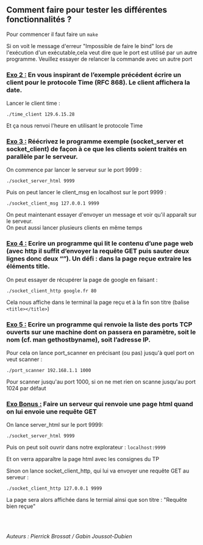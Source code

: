 ## Comment faire pour tester les différentes fonctionnalités ?

Pour commencer il faut faire un ```make```

Si on voit le message d'erreur "Impossible de faire le bind" lors de l'exécution d'un exécutable,cela veut dire que le port est utilisé par un autre programme. Veuillez essayer de relancer la commande avec un autre port

### <u> Exo 2 :</u> En vous inspirant de l’exemple précédent écrire un client pour le protocole Time (RFC 868). Le client affichera la date. 

Lancer le client time : 

```./time_client 129.6.15.28```

Et ça nous renvoi l'heure en utilisant le protocole Time

### <u> Exo 3 :</u> Réécrivez le programme exemple (socket_server et socket_client) de façon à ce que les clients soient traités en parallèle par le serveur. 

On commence par lancer le serveur sur le port 9999 : 

```./socket_server_html 9999```

Puis on peut lancer le client_msg en localhost sur le port 9999 :

```./socket_client_msg 127.0.0.1 9999```

On peut maintenant essayer d'envoyer un message et voir qu'il apparaît sur le serveur.  
On peut aussi lancer plusieurs clients en même temps

### <u> Exo 4 :</u> Ecrire un programme qui lit le contenu d’une page web (avec http il suffit d’envoyer la requête GET puis sauter deux lignes donc deux “”). Un défi : dans la page reçue extraire les éléments title.

On peut essayer de récupérer la page de google en faisant : 

```./socket_client_http google.fr 80``` 

Cela nous affiche dans le terminal la page reçu et à la fin son titre (balise ```<title></title>```)

### <u> Exo 5 :</u> Ecrire un programme qui renvoie la liste des ports TCP ouverts sur une machine dont on passera en paramètre, soit le nom (cf. man gethostbyname), soit l’adresse IP.

Pour cela on lance port_scanner en précisant (ou pas) jusqu'à quel port on veut scanner :

```./port_scanner 192.168.1.1 1000``` 

Pour scanner jusqu'au port 1000, si on ne met rien on scanne jusqu'au port 1024 par défaut

### <u> Exo Bonus :</u> Faire un serveur qui renvoie  une page html quand on lui envoie une requête GET

On lance server_html sur le port 9999: 
 
 ```./socket_server_html 9999```

Puis on peut soit ouvrir dans notre explorateur : ```localhost:9999```

Et on verra apparaître la page html avec les consignes du TP

Sinon on lance socket_client_http, qui lui va envoyer une requête GET au serveur : 

```./socket_client_http 127.0.0.1 9999``` 

La page sera alors affichée dans le termial ainsi que son titre : "Requête bien reçue"

<br/> <br/>

*Auteurs : Pierrick Brossat / Gabin Joussot-Dubien*